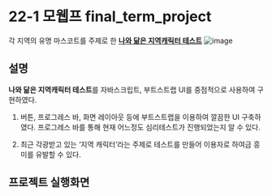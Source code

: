 # 22-1 모웹프 final_term_project
각 지역의 유명 마스코트를 주제로 한 [**나와 닮은 지역캐릭터 테스트**](https://mycharacter.netlify.app/)
![image](https://user-images.githubusercontent.com/71385038/216827242-de24ef0f-a58b-4a74-9da3-c58a834279bb.png)


## 설명
**나와 닮은 지역캐릭터 테스트**를 자바스크립트, 부트스트랩 UI를 중점적으로 사용하여 구현하였다.

1. 버튼, 프로그레스 바, 화면 레이아웃 등에 부트스트랩을 이용하여 깔끔한 UI 구축하였다. 프로그레스 바를 통해 현재 어느정도 심리테스트가 진행되었는지 알 수 있다.

2. 최근 각광받고 있는 ‘지역 캐릭터’라는 주제로 테스트를 만들어 이용자로 하여금 흥미를 유발할 수 있다.

## 프로젝트 실행화면
